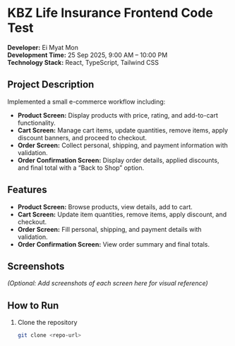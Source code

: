 # KBZ Life Insurance Frontend Code Test

**Developer:** Ei Myat Mon  
**Development Time:** 25 Sep 2025, 9:00 AM – 10:00 PM  
**Technology Stack:** React, TypeScript, Tailwind CSS  

## Project Description
Implemented a small e-commerce workflow including:

- **Product Screen:** Display products with price, rating, and add-to-cart functionality.
- **Cart Screen:** Manage cart items, update quantities, remove items, apply discount banners, and proceed to checkout.
- **Order Screen:** Collect personal, shipping, and payment information with validation.
- **Order Confirmation Screen:** Display order details, applied discounts, and final total with a “Back to Shop” option.

## Features
- **Product Screen:** Browse products, view details, add to cart.  
- **Cart Screen:** Update item quantities, remove items, apply discount, and checkout.  
- **Order Screen:** Fill personal, shipping, and payment details with validation.  
- **Order Confirmation Screen:** View order summary and final totals.  

## Screenshots
*(Optional: Add screenshots of each screen here for visual reference)*

## How to Run
1. Clone the repository  
   ```bash
   git clone <repo-url>

